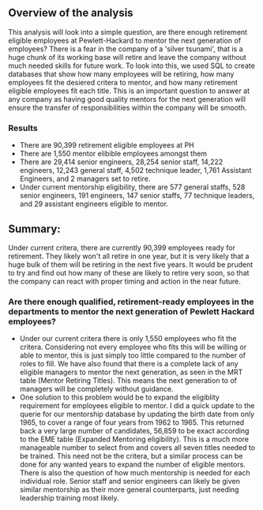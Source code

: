 
## Overview of the analysis
This analysis will look into a simple question, are there enough retirement eligible employees at Pewlett-Hackard to mentor the next generation of employees? 
There is a fear in the company of a 'silver tsunami', that is a huge chunk of its working base will retire and leave the company without much needed skills for 
future work. To look into this, we used SQL to create databases that show how many employees will be retiring, how many employees fit the desiered critera to mentor, and how many retirement eligible employees fit each title. This is an important question to answer at any company as having good quality mentors for the next generation 
will ensure the transfer of responsibilities within the company will be smooth. 

### Results
* There are 90,399 retirement eligible employees at PH
* There are 1,550 mentor elibible employees amongst them
* There are 29,414 senior engineers, 28,254 senior staff, 14,222 engineers, 12,243	general staff, 4,502 technique leader, 1,761	Assistant Engineers, and 2 managers set to retire. 
* Under current mentorship eligibility, there are 577	general staffs, 528 senior engineers, 191	engineers, 147 senior staffs, 77 technique leaders,
  and 29	assistant engineers eligible to mentor.


## Summary: 
Under current critera, there are currently 90,399 employees ready for retirement. They likely won't all retire in one year, but it is very likely that 
a huge bulk of them will be retiring in the next five years. It would be prudent to try and find out how many of these are likely to retire very soon, 
so that the company can react with proper timing and action in the near future. 

### Are there enough qualified, retirement-ready employees in the departments to mentor the next generation of Pewlett Hackard employees? 
* Under our current critera there is only 1,550 employees who fit the critera. Considering not every employee who fits this will be willing or able to mentor,
this is just simply too little compared to the number of roles to fill. We have also found that there is a complete lack of any eligible managers to mentor 
the next generation, as seen in the MRT table (Mentor Retiring Titles). This means the next generation to of managers will be completely without guidance. 
* One solution to this problem would be to expand the eligiblity requirement for employees eligible to mentor. I did a quick update to the querie for our 
 mentorship database by updating the birth date from only 1965, to cover a range of four years from 1962 to 1965. This returned back a very large number 
 of candidates, 56,859 to be exact according to the EME table (Expanded Mentoring eligibility). This is a much more manageable number to select from and 
 covers all seven titles needed to be trained. This need not be the critera, but a similar process can be done for any wanted years to expand the number
 of eligible mentors. There is also the question of how much mentorship is needed for each individual role. Senior staff and senior engineers can likely 
 be given similar mentorship as their more general counterparts, just needing leadership training most likely.
